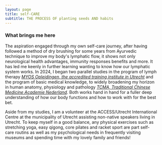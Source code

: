 ```yaml
---
layout: page
title: self-CARE
subtitle: THE PROCESS OF planting seeds AND habits
---
```



### What brings me here

The aspiration engaged through my own self-care journey, after having followed a method of dry brushing for some years from Ayurvedic technique to improve my body's lymphatic flow, it shows not only neurological health advantages, immunity responses benefits and more. 
It has led me keenly in further learning wanting to know how our lymphatic system works.
In 2024, I began two parallel studies in the program of lymph therapy  *[MYOS Opleidingen, the accredited training institute in Utrecht](https://myosopleidingen.nl/opleiding/lymfedrainage/)* and the program of basic medical knowledge, to widely broadening my horizon in human anatomy, physiology and pathology *[TCMA, Traditional Chinese Medicine Academie Nederland](https://tcma.nl/medische-basiskennis/)*. Both works hand in hand for a fuller deep understanding of how our body functions and how to work with for the best bet.
<br>

Aside from my studies, I am a volunteer at the ACCESS/Utrecht International Centre at the municipality of Utrecht assisting non-native speakers living in Utrecht.
To keep myself in a good balance, any physical exercises such as stretching yoga, easy qigong, core pilates and racket sport are part self-care routins as well as my psychological needs in frequently visiting museums and spending time with my lovely family and friends!
<br>


